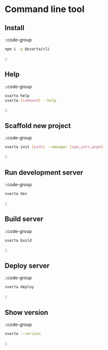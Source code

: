 # Command line tool

## Install

::code-group
  ```bash [terminal]
  npm i -g @svarta/cli
  ```
::

## Help

::code-group
  ```bash [terminal]
  svarta help
  svarta [command] --help
  ```
::

## Scaffold new project

::code-group
  ```bash [terminal]
  svarta init [path] --manager [npm,yarn,pnpm]
  ```
::

## Run development server

::code-group
  ```bash [terminal]
  svarta dev
  ```
::

## Build server

::code-group
  ```bash [terminal]
  svarta build
  ```
::

## Deploy server

::code-group
  ```bash [terminal]
  svarta deploy
  ```
::

## Show version

::code-group
  ```bash [terminal]
  svarta --version
  ```
::
